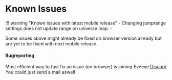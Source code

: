 # Known Issues


!!! warning "Known issues with latest mobile release"
    - Changing jumprange settings does not update range on universe map.
    - 

Some issues above might already be fixed on browser version already but are yet to be fixed with next mobile release.    

#### Bugreporting

Most efficient way to fast fix an issue (on browser) is joining Eveeye <a href="https://discord.gg/m3Bm2Rjuk7">Discord</a><br>
You could just <a href="mailto:risingson@eveeye.com" style="text-decoration:none;pointer-events:all"><span class="help_links">send a mail</span></a>  aswell <!--or use this [form to submit bugs](https://feedback.userreport.com/7ab42bbb-8bf8-4955-9573-c0b1213b1ba7/#submit/bug) <br>-->

<!--stackedit_data:
eyJoaXN0b3J5IjpbLTMwMTQyMTg4NCwyMDQ0NzAwNDY2XX0=
-->
